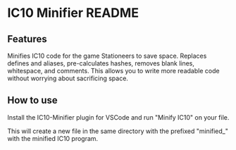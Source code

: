 # IC10 Minifier README

## Features

Minifies IC10 code for the game Stationeers to save space. Replaces defines and aliases, pre-calculates hashes, removes blank lines, whitespace, and comments. This allows you to write more readable code without worrying about sacrificing space.

## How to use

Install the IC10-Minifier plugin for VSCode and run "Minify IC10" on your file.

This will create a new file in the same directory with the prefixed "minified_" with the minified IC10 program.
